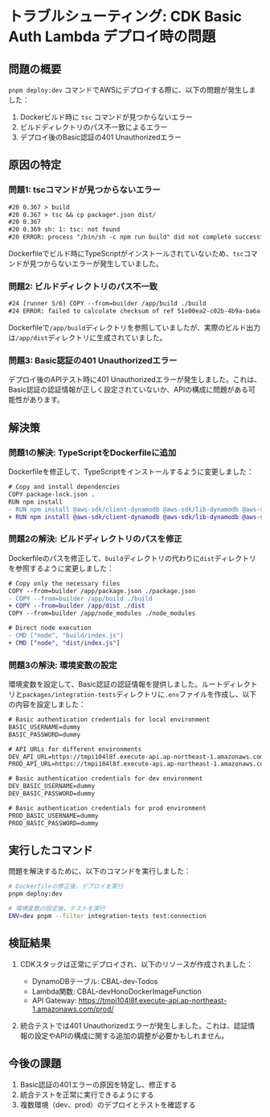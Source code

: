 # トラブルシューティング: CDK Basic Auth Lambda デプロイ時の問題

## 問題の概要

`pnpm deploy:dev` コマンドでAWSにデプロイする際に、以下の問題が発生しました：

1. Dockerビルド時に `tsc` コマンドが見つからないエラー
2. ビルドディレクトリのパス不一致によるエラー
3. デプロイ後のBasic認証の401 Unauthorizedエラー

## 原因の特定

### 問題1: tscコマンドが見つからないエラー

```txt
#20 0.367 > build
#20 0.367 > tsc && cp package*.json dist/
#20 0.367
#20 0.369 sh: 1: tsc: not found
#20 ERROR: process "/bin/sh -c npm run build" did not complete successfully: exit code: 127
```

Dockerfileでビルド時にTypeScriptがインストールされていないため、`tsc`コマンドが見つからないエラーが発生していました。

### 問題2: ビルドディレクトリのパス不一致

```txt
#24 [runner 5/6] COPY --from=builder /app/build ./build
#24 ERROR: failed to calculate checksum of ref 51e00ea2-c02b-4b9a-ba6a-9735455b5d0d::s91ot1rouop9y0zurb4uze8js: "/app/build": not found
```

Dockerfileで`/app/build`ディレクトリを参照していましたが、実際のビルド出力は`/app/dist`ディレクトリに生成されていました。

### 問題3: Basic認証の401 Unauthorizedエラー

デプロイ後のAPIテスト時に401 Unauthorizedエラーが発生しました。これは、Basic認証の認証情報が正しく設定されていないか、APIの構成に問題がある可能性があります。

## 解決策

### 問題1の解決: TypeScriptをDockerfileに追加

Dockerfileを修正して、TypeScriptをインストールするように変更しました：

```diff
# Copy and install dependencies
COPY package-lock.json .
RUN npm install
- RUN npm install @aws-sdk/client-dynamodb @aws-sdk/lib-dynamodb @aws-sdk/util-dynamodb
+ RUN npm install @aws-sdk/client-dynamodb @aws-sdk/lib-dynamodb @aws-sdk/util-dynamodb typescript
```

### 問題2の解決: ビルドディレクトリのパスを修正

Dockerfileのパスを修正して、`build`ディレクトリの代わりに`dist`ディレクトリを参照するように変更しました：

```diff
# Copy only the necessary files
COPY --from=builder /app/package.json ./package.json
- COPY --from=builder /app/build ./build
+ COPY --from=builder /app/dist ./dist
COPY --from=builder /app/node_modules ./node_modules

# Direct node execution
- CMD ["node", "build/index.js"]
+ CMD ["node", "dist/index.js"]
```

### 問題3の解決: 環境変数の設定

環境変数を設定して、Basic認証の認証情報を提供しました。ルートディレクトリと`packages/integration-tests`ディレクトリに`.env`ファイルを作成し、以下の内容を設定しました：

```txt
# Basic authentication credentials for local environment
BASIC_USERNAME=dummy
BASIC_PASSWORD=dummy

# API URLs for different environments
DEV_API_URL=https://tmpi104l8f.execute-api.ap-northeast-1.amazonaws.com/prod
PROD_API_URL=https://tmpi104l8f.execute-api.ap-northeast-1.amazonaws.com/prod

# Basic authentication credentials for dev environment
DEV_BASIC_USERNAME=dummy
DEV_BASIC_PASSWORD=dummy

# Basic authentication credentials for prod environment
PROD_BASIC_USERNAME=dummy
PROD_BASIC_PASSWORD=dummy
```

## 実行したコマンド

問題を解決するために、以下のコマンドを実行しました：

```bash
# Dockerfileの修正後、デプロイを実行
pnpm deploy:dev

# 環境変数の設定後、テストを実行
ENV=dev pnpm --filter integration-tests test:connection
```

## 検証結果

1. CDKスタックは正常にデプロイされ、以下のリソースが作成されました：
   - DynamoDBテーブル: CBAL-dev-Todos
   - Lambda関数: CBAL-devHonoDockerImageFunction
   - API Gateway: <https://tmpi104l8f.execute-api.ap-northeast-1.amazonaws.com/prod/>

2. 統合テストでは401 Unauthorizedエラーが発生しました。これは、認証情報の設定やAPIの構成に関する追加の調整が必要かもしれません。

## 今後の課題

1. Basic認証の401エラーの原因を特定し、修正する
2. 統合テストを正常に実行できるようにする
3. 複数環境（dev、prod）のデプロイとテストを確認する
